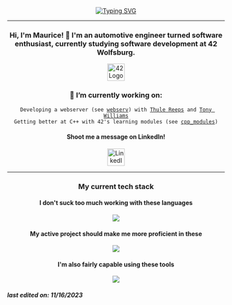 <div align="center">
	<!-- <code>🦛 This world needs more hippos 🦛</code><br> -->
  <!-- Typing SVG by DenverCoder1 - https://github.com/DenverCoder1/readme-typing-svg -->
<a href="https://git.io/typing-svg"><img src="https://readme-typing-svg.demolab.com?font=Fira+Code&weight=600&size=12&duration=2800&pause=100&color=F7F7F7&center=true&random=false&width=435&height=30&separator=%3C&lines=%F0%9F%A6%9B+this+world+needs+more+hippos+%F0%9F%A6%9B" alt="Typing SVG" /></a><br>
<!-- <a href="https://git.io/typing-svg"><img src="https://readme-typing-svg.demolab.com?font=Fira+Code&weight=600&size=12&duration=2800&color=F7F7F7&center=true&random=false&width=435&height=30&separator=%3C&lines=while+(%F0%9F%A6%9B)+%7B%3CHippo.add(Melon);%3CHippo%2B%2B;%3C%7D" alt="Typing SVG" /></a> -->
</div>

---

<div align="center">
  <h3>Hi, I'm Maurice! 👋 I'm an automotive engineer turned software enthusiast,
currently studying software development at 42 Wolfsburg.</h3>
	<a href= "https://42wolfsburg.de/"><img width="40px" alt="42Logo" src="https://github.com/Mowriez/Mowriez/assets/47814311/c4339e9c-8060-4980-9aa6-f95d0484b510"/></a>

<h3>🔭 I’m currently working on:</h3>
<code>Developing a webserver (see <a href="https://github.com/Mowriez/webserv">webserv</a>) with <a href= "https://github.com/thule-re/">Thule Reeps</a> and <a href="https://github.com/tonywilliamspiano">Tony Williams</a></code> <br>
<code>Getting better at C++ with 42's learning modules (see <a href="https://github.com/Mowriez/cpp-modules">cpp_modules</a>)</code>

  <h4>Shoot me a message on LinkedIn!</h4>
	<a href="https://www.linkedin.com/in/mtrautner/"><img width="40px" alt="LinkedIn" src="https://i.imgur.com/QtuMZjB.png"/></a>
</div>

---

<div align="center">
  <h3> My current tech stack </h3>
  <h4>I don't suck too much working with these languages</h4>
  <a href="https://skillicons.dev">
    <img src="https://skillicons.dev/icons?i=c,cpp,html,css,js,bash, shell" /></a><br>

  <h4>My active project should make me more proficient in these</h4>
    <a href="https://skillicons.dev">
    <img src="https://skillicons.dev/icons?i=python,docker,html,css,js" /></a>

  <h4> I'm also fairly capable using these tools </h4>
   <a href="https://skillicons.dev">
    <img src="https://skillicons.dev/icons?i=git,github,vscode,postman,linux" /></a>
</div>

<h5>last edited on: 11/16/2023</h5>
